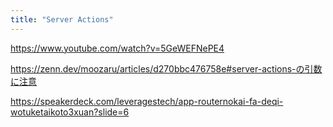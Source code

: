 ```yaml
---
title: "Server Actions"
---
```


https://www.youtube.com/watch?v=5GeWEFNePE4

https://zenn.dev/moozaru/articles/d270bbc476758e#server-actions-の引数に注意

https://speakerdeck.com/leveragestech/app-routernokai-fa-deqi-wotuketaikoto3xuan?slide=6
